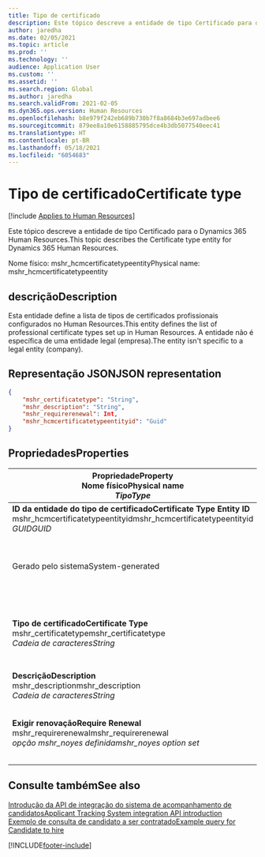 ```yaml
---
title: Tipo de certificado
description: Este tópico descreve a entidade de tipo Certificado para o Dynamics 365 Human Resources.
author: jaredha
ms.date: 02/05/2021
ms.topic: article
ms.prod: ''
ms.technology: ''
audience: Application User
ms.custom: ''
ms.assetid: ''
ms.search.region: Global
ms.author: jaredha
ms.search.validFrom: 2021-02-05
ms.dyn365.ops.version: Human Resources
ms.openlocfilehash: b8e979f242eb689b730b7f8a8684b3e697adbee6
ms.sourcegitcommit: 879ee8a10e6158885795dce4b3db5077540eec41
ms.translationtype: HT
ms.contentlocale: pt-BR
ms.lasthandoff: 05/18/2021
ms.locfileid: "6054683"
---
```

# <a name="certificate-type"></a><span data-ttu-id="12c7a-103">Tipo de certificado</span><span class="sxs-lookup"><span data-stu-id="12c7a-103">Certificate type</span></span>

[!include [Applies to Human Resources](../includes/applies-to-hr.md)]

<span data-ttu-id="12c7a-104">Este tópico descreve a entidade de tipo Certificado para o Dynamics 365 Human Resources.</span><span class="sxs-lookup"><span data-stu-id="12c7a-104">This topic describes the Certificate type entity for Dynamics 365 Human Resources.</span></span>

<span data-ttu-id="12c7a-105">Nome físico: mshr_hcmcertificatetypeentity</span><span class="sxs-lookup"><span data-stu-id="12c7a-105">Physical name: mshr_hcmcertificatetypeentity</span></span>

## <a name="description"></a><span data-ttu-id="12c7a-106">descrição</span><span class="sxs-lookup"><span data-stu-id="12c7a-106">Description</span></span>

<span data-ttu-id="12c7a-107">Esta entidade define a lista de tipos de certificados profissionais configurados no Human Resources.</span><span class="sxs-lookup"><span data-stu-id="12c7a-107">This entity defines the list of professional certificate types set up in Human Resources.</span></span> <span data-ttu-id="12c7a-108">A entidade não é específica de uma entidade legal (empresa).</span><span class="sxs-lookup"><span data-stu-id="12c7a-108">The entity isn't specific to a legal entity (company).</span></span>

## <a name="json-representation"></a><span data-ttu-id="12c7a-109">Representação JSON</span><span class="sxs-lookup"><span data-stu-id="12c7a-109">JSON representation</span></span>

```json
{
    "mshr_certificatetype": "String",
    "mshr_description": "String",
    "mshr_requirerenewal": Int,
    "mshr_hcmcertificatetypeentityid": "Guid"
}
```

## <a name="properties"></a><span data-ttu-id="12c7a-110">Propriedades</span><span class="sxs-lookup"><span data-stu-id="12c7a-110">Properties</span></span>

| <span data-ttu-id="12c7a-111">Propriedade</span><span class="sxs-lookup"><span data-stu-id="12c7a-111">Property</span></span><br><span data-ttu-id="12c7a-112">**Nome físico**</span><span class="sxs-lookup"><span data-stu-id="12c7a-112">**Physical name**</span></span><br><span data-ttu-id="12c7a-113">**_Tipo_**</span><span class="sxs-lookup"><span data-stu-id="12c7a-113">**_Type_**</span></span> | <span data-ttu-id="12c7a-114">Usar</span><span class="sxs-lookup"><span data-stu-id="12c7a-114">Use</span></span> | <span data-ttu-id="12c7a-115">Descrição</span><span class="sxs-lookup"><span data-stu-id="12c7a-115">Description</span></span> |
| --- | --- | --- |
| <span data-ttu-id="12c7a-116">**ID da entidade do tipo de certificado**</span><span class="sxs-lookup"><span data-stu-id="12c7a-116">**Certificate Type Entity ID**</span></span><br><span data-ttu-id="12c7a-117">mshr_hcmcertificatetypeentityid</span><span class="sxs-lookup"><span data-stu-id="12c7a-117">mshr_hcmcertificatetypeentityid</span></span><br><span data-ttu-id="12c7a-118">*GUID*</span><span class="sxs-lookup"><span data-stu-id="12c7a-118">*GUID*</span></span> | <span data-ttu-id="12c7a-119">Somente leitura</span><span class="sxs-lookup"><span data-stu-id="12c7a-119">Read-only</span></span><br><span data-ttu-id="12c7a-120">Obrigatório</span><span class="sxs-lookup"><span data-stu-id="12c7a-120">Required</span></span> 
<span data-ttu-id="12c7a-121">Gerado pelo sistema</span><span class="sxs-lookup"><span data-stu-id="12c7a-121">System-generated</span></span> | <span data-ttu-id="12c7a-122">Identificador principal exclusivo do tipo de certificado.</span><span class="sxs-lookup"><span data-stu-id="12c7a-122">Unique primary identifier for the certificate type.</span></span> |
| <span data-ttu-id="12c7a-123">**Tipo de certificado**</span><span class="sxs-lookup"><span data-stu-id="12c7a-123">**Certificate Type**</span></span><br><span data-ttu-id="12c7a-124">mshr_certificatetype</span><span class="sxs-lookup"><span data-stu-id="12c7a-124">mshr_certificatetype</span></span><br><span data-ttu-id="12c7a-125">*Cadeia de caracteres*</span><span class="sxs-lookup"><span data-stu-id="12c7a-125">*String*</span></span> | <span data-ttu-id="12c7a-126">Ler/gravar</span><span class="sxs-lookup"><span data-stu-id="12c7a-126">Read/write</span></span><br><span data-ttu-id="12c7a-127">Obrigatório</span><span class="sxs-lookup"><span data-stu-id="12c7a-127">Required</span></span> | <span data-ttu-id="12c7a-128">Identificador exclusivo legível pelo usuário do tipo de certificado.</span><span class="sxs-lookup"><span data-stu-id="12c7a-128">Unique user-readable identifier for the certificate type.</span></span> |
| <span data-ttu-id="12c7a-129">**Descrição**</span><span class="sxs-lookup"><span data-stu-id="12c7a-129">**Description**</span></span><br><span data-ttu-id="12c7a-130">mshr_description</span><span class="sxs-lookup"><span data-stu-id="12c7a-130">mshr_description</span></span><br><span data-ttu-id="12c7a-131">*Cadeia de caracteres*</span><span class="sxs-lookup"><span data-stu-id="12c7a-131">*String*</span></span> | <span data-ttu-id="12c7a-132">Ler/gravar</span><span class="sxs-lookup"><span data-stu-id="12c7a-132">Read/write</span></span><br><span data-ttu-id="12c7a-133">Obrigatório</span><span class="sxs-lookup"><span data-stu-id="12c7a-133">Required</span></span> | <span data-ttu-id="12c7a-134">Descrição do tipo de certificado.</span><span class="sxs-lookup"><span data-stu-id="12c7a-134">Description of the certificate type.</span></span> |
| <span data-ttu-id="12c7a-135">**Exigir renovação**</span><span class="sxs-lookup"><span data-stu-id="12c7a-135">**Require Renewal**</span></span><br><span data-ttu-id="12c7a-136">mshr_requirerenewal</span><span class="sxs-lookup"><span data-stu-id="12c7a-136">mshr_requirerenewal</span></span><br><span data-ttu-id="12c7a-137">*opção mshr_noyes definida*</span><span class="sxs-lookup"><span data-stu-id="12c7a-137">*mshr_noyes option set*</span></span> | <span data-ttu-id="12c7a-138">Ler/gravar</span><span class="sxs-lookup"><span data-stu-id="12c7a-138">Read/write</span></span><br><span data-ttu-id="12c7a-139">Opcional</span><span class="sxs-lookup"><span data-stu-id="12c7a-139">Optional</span></span> | <span data-ttu-id="12c7a-140">Indica se a renovação é necessária para o certificado.</span><span class="sxs-lookup"><span data-stu-id="12c7a-140">Indicates whether renewal is required for the certificate.</span></span> |

## <a name="see-also"></a><span data-ttu-id="12c7a-141">Consulte também</span><span class="sxs-lookup"><span data-stu-id="12c7a-141">See also</span></span>

[<span data-ttu-id="12c7a-142">Introdução da API de integração do sistema de acompanhamento de candidatos</span><span class="sxs-lookup"><span data-stu-id="12c7a-142">Applicant Tracking System integration API introduction</span></span>](hr-admin-integration-ats-api-introduction.md)<br>
[<span data-ttu-id="12c7a-143">Exemplo de consulta de candidato a ser contratado</span><span class="sxs-lookup"><span data-stu-id="12c7a-143">Example query for Candidate to hire</span></span>](hr-admin-integration-ats-api-candidate-to-hire-example-query.md)



[!INCLUDE[footer-include](../includes/footer-banner.md)]